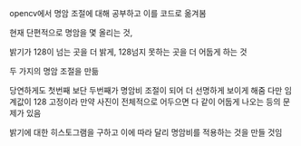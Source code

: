 opencv에서 명암 조절에 대해 공부하고 이를 코드로 옮겨봄

현재 단편적으로 명암을 몇 올리는 것,

 밝기가 128이 넘는 곳을 더 밝게, 128넘지 못하는 곳을 더 어둡게 하는 것

두 가지의 명암 조절을 만듦

당연하게도 첫번째 보단 두번째가 명암비 조절이 되어 더 선명하게 보이게 해줌
다만 임계값이 128 고정이라 만약 사진이 전체적으로 어두으면 다 같이 어둡게 나오는 등의 문제가 있음

밝기에 대한 히스토그램을 구하고 이에 따라 달리 명암비를 적용하는 것을 만들 것임